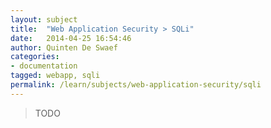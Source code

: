 ```yaml
---
layout: subject
title:  "Web Application Security > SQLi"
date:   2014-04-25 16:54:46
author: Quinten De Swaef
categories:
- documentation
tagged: webapp, sqli
permalink: /learn/subjects/web-application-security/sqli
---
```



> TODO
